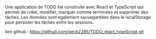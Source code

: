 Une application de TODO list construite avec React et TypeScript qui permet de créer, modifier, marquer comme terminées et supprimer des tâches. Les données sont également sauvegardées dans le localStorage pour persister les tâches entre les sessions.


lien github : https://github.com/peck2285/TODO_react_typeScript.git

